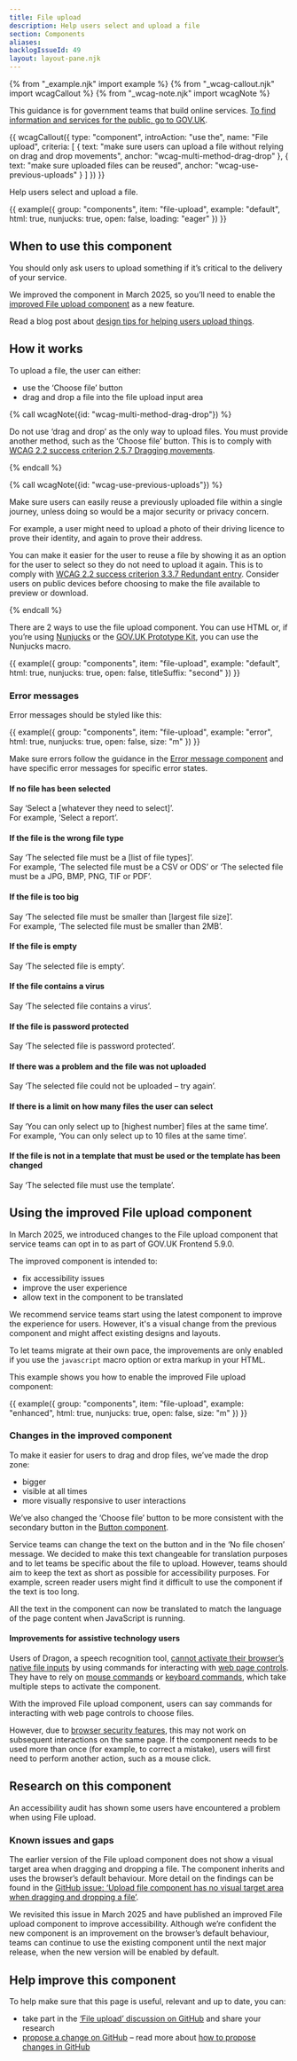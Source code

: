 ```yaml
---
title: File upload
description: Help users select and upload a file
section: Components
aliases:
backlogIssueId: 49
layout: layout-pane.njk
---
```


{% from "_example.njk" import example %}
{% from "_wcag-callout.njk" import wcagCallout %}
{% from "_wcag-note.njk" import wcagNote %}

This guidance is for government teams that build online services. [To find information and services for the public, go to GOV.UK](https://www.gov.uk/).

{{ wcagCallout({
  type: "component",
  introAction: "use the",
  name: "File upload",
  criteria: [
    {
      text: "make sure users can upload a file without relying on drag and drop movements",
      anchor: "wcag-multi-method-drag-drop"
    },
    {
      text: "make sure uploaded files can be reused",
      anchor: "wcag-use-previous-uploads"
    }
  ]
}) }}

Help users select and upload a file.

{{ example({ group: "components", item: "file-upload", example: "default", html: true, nunjucks: true, open: false, loading: "eager" }) }}

## When to use this component

You should only ask users to upload something if it’s critical to the delivery of your service.

We improved the component in March 2025, so you’ll need to enable the [improved File upload component](#using-the-improved-file-upload-component) as a new feature.

Read a blog post about [design tips for helping users upload things](https://designnotes.blog.gov.uk/2017/02/14/some-design-tips-for-uploading-things/).

## How it works

To upload a file, the user can either:

- use the ‘Choose file’ button
- drag and drop a file into the file upload input area

{% call wcagNote({id: "wcag-multi-method-drag-drop"}) %}

<p>Do not use ‘drag and drop’ as the only way to upload files. You must provide another method, such as the ‘Choose file’ button. This is to comply with <a href="https://www.w3.org/WAI/WCAG22/Understanding/dragging-movements.html">WCAG 2.2 success criterion 2.5.7 Dragging movements</a>.</p>
{% endcall %}

{% call wcagNote({id: "wcag-use-previous-uploads"}) %}

<p>Make sure users can easily reuse a previously uploaded file within a single journey, unless doing so would be a major security or privacy concern.</p>
<p>For example, a user might need to upload a photo of their driving licence to prove their identity, and again to prove their address.</p>
<p>You can make it easier for the user to reuse a file by showing it as an option for the user to select so they do not need to upload it again. This is to comply with <a href="https://www.w3.org/WAI/WCAG22/Understanding/redundant-entry.html">WCAG 2.2 success criterion 3.3.7 Redundant entry</a>. Consider users on public devices before choosing to make the file available to preview or download. </p>
{% endcall %}

There are 2 ways to use the file upload component. You can use HTML or, if you’re using [Nunjucks](https://mozilla.github.io/nunjucks/) or the [GOV.UK Prototype Kit](https://prototype-kit.service.gov.uk), you can use the Nunjucks macro.

{{ example({ group: "components", item: "file-upload", example: "default", html: true, nunjucks: true, open: false, titleSuffix: "second" }) }}

### Error messages

Error messages should be styled like this:

{{ example({ group: "components", item: "file-upload", example: "error", html: true, nunjucks: true, open: false, size: "m" }) }}

Make sure errors follow the guidance in the [Error message component](/components/error-message/) and have specific error messages for specific error states.

#### If no file has been selected

Say ‘Select a [whatever they need to select]’.<br>
For example, ‘Select a report’.

#### If the file is the wrong file type

Say ‘The selected file must be a [list of file types]’.<br>
For example, ‘The selected file must be a CSV or ODS’ or ‘The selected file must be a JPG, BMP, PNG, TIF or PDF’.

#### If the file is too big

Say ‘The selected file must be smaller than [largest file size]’.<br>
For example, ‘The selected file must be smaller than 2MB’.

#### If the file is empty

Say ‘The selected file is empty’.

#### If the file contains a virus

Say ‘The selected file contains a virus’.

#### If the file is password protected

Say ‘The selected file is password protected’.

#### If there was a problem and the file was not uploaded

Say ‘The selected file could not be uploaded – try again’.

#### If there is a limit on how many files the user can select

Say ‘You can only select up to [highest number] files at the same time’.<br>
For example, ‘You can only select up to 10 files at the same time’.

#### If the file is not in a template that must be used or the template has been changed

Say ‘The selected file must use the template’.

## Using the improved File upload component

In March 2025, we introduced changes to the File upload component that service teams can opt in to as part of GOV.UK Frontend 5.9.0.

The improved component is intended to:

- fix accessibility issues
- improve the user experience
- allow text in the component to be translated

We recommend service teams start using the latest component to improve the experience for users. However, it's a visual change from the previous component and might affect existing designs and layouts.

To let teams migrate at their own pace, the improvements are only enabled if you use the `javascript` macro option or extra markup in your HTML.

This example shows you how to enable the improved File upload component:

{{ example({ group: "components", item: "file-upload", example: "enhanced", html: true, nunjucks: true, open: false, size: "m" }) }}

### Changes in the improved component

To make it easier for users to drag and drop files, we’ve made the drop zone:

- bigger
- visible at all times
- more visually responsive to user interactions

We’ve also changed the ‘Choose file’ button to be more consistent with the secondary button in the [Button component](/components/button).

Service teams can change the text on the button and in the ‘No file chosen’ message. We decided to make this text changeable for translation purposes and to let teams be specific about the file to upload. However, teams should aim to keep the text as short as possible for accessibility purposes. For example, screen reader users might find it difficult to use the component if the text is too long.

All the text in the component can now be translated to match the language of the page content when JavaScript is running.

#### Improvements for assistive technology users

Users of Dragon, a speech recognition tool, [cannot activate their browser’s native file inputs](https://github.com/alphagov/govuk-frontend/issues/3686) by using commands for interacting with [web page controls](https://www.nuance.com/products/help/dragon/dragon-for-pc/enx/professionalgroup/main/Content/Web/working_with_chrome.htm?Highlight=click%20button). They have to rely on [mouse commands](https://www.nuance.com/products/help/dragon/dragon-for-pc/enx/professionalgroup/main/Content/CommandandControl/using_your_mouse.htm) or [keyboard commands](https://www.nuance.com/products/help/dragon/dragon-for-pc/enx/professionalgroup/main/Content/CommandandControl/using_your_keyboard.htm), which take multiple steps to activate the component.

With the improved File upload component, users can say commands for interacting with web page controls to choose files.

However, due to [browser security features](https://developer.mozilla.org/en-US/docs/Web/Security/User_activation), this may not work on subsequent interactions on the same page. If the component needs to be used more than once (for example, to correct a mistake), users will first need to perform another action, such as a mouse click.

## Research on this component

An accessibility audit has shown some users have encountered a problem when using File upload.

### Known issues and gaps

The earlier version of the File upload component does not show a visual target area when dragging and dropping a file. The component inherits and uses the browser’s default behaviour. More detail on the findings can be found in the [GitHub issue: ‘Upload file component has no visual target area when dragging and dropping a file’](https://github.com/alphagov/govuk-frontend/issues/3685).

We revisited this issue in March 2025 and have published an improved File upload component to improve accessibility. Although we’re confident the new component is an improvement on the browser’s default behaviour, teams can continue to use the existing component until the next major release, when the new version will be enabled by default.

## Help improve this component

To help make sure that this page is useful, relevant and up to date, you can:

- take part in the [‘File upload’ discussion on GitHub](https://github.com/alphagov/govuk-design-system-backlog/issues/49) and share your research
- [propose a change on GitHub](https://github.com/alphagov/govuk-design-system/edit/main/src/components/file-upload/index.md) – read more about [how to propose changes in GitHub](https://design-system.service.gov.uk/community/propose-a-content-change-using-github/)
